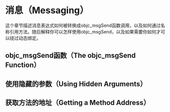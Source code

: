 # 消息（Messaging）

这个章节描述消息表达式如何被转换成objc\_msgSend函数调用，以及如何通过名称引用方法。随后解释你可以怎样使用objc\_msgSend，以及如果需要你如何才可以绕过动态绑定。

## objc\_msgSend函数（The objc\_msgSend Function）

## 使用隐藏的参数（Using Hidden Arguments）

## 获取方法的地址（Getting a Method Address）



